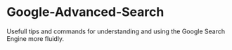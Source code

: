 # Google-Advanced-Search
Usefull tips and commands for understanding and using the Google Search Engine more fluidly.
